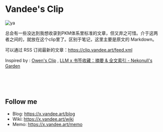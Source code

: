 # Vandee's Clip

![ya](https://testingcf.jsdelivr.net/gh/vandeefeng/gitbox@master/img/avatar.png)

总会有一些没达到我想收录到PKM体系里标准的文章，但又弃之可惜。介于这两者之间的，就放在这个clip里了。区别于笔记，这里主要是原文的 Markdown。

可以通过 RSS 订阅最新的文章：<https://clip.vandee.art/feed.xml>

Inspired by : [Owen's Clip](https://github.com/theowenyoung/clip) , [LLM x 书签收藏：摘要 & 全文索引 - Nekonull's Garden](https://nekonull.me/posts/llm_x_bookmark/)

<br>

<br>

<br>

## Follow me

- Blog: <https://x.vandee.art/blog> 
- Wiki: <https://x.vandee.art/wiki>
- Memo: <https://x.vandee.art/memo>
